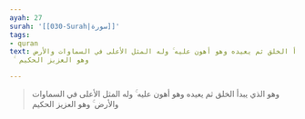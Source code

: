 ```yaml
---
ayah: 27
surah: '[[030-Surah|سورة]]'
tags:
- quran
text: وهو الذي يبدأ الخلق ثم يعيده وهو أهون عليه ۚ وله المثل الأعلى في السماوات والأرض
  ۚ وهو العزيز الحكيم

---
```

> وهو الذي يبدأ الخلق ثم يعيده وهو أهون عليه ۚ وله المثل الأعلى في السماوات والأرض ۚ وهو العزيز الحكيم
